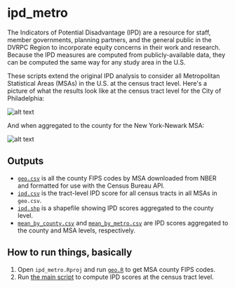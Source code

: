 # ipd_metro

The Indicators of Potential Disadvantage (IPD) are a resource for staff, member governments, planning partners, and the general public in the DVRPC Region to incorporate equity concerns in their work and research. Because the IPD measures are computed from publicly-available data, they can be computed the same way for any study area in the U.S.

These scripts extend the original IPD analysis to consider all Metropolitan Statistical Areas (MSAs) in the U.S. at the census tract level. Here's a picture of what the results look like at the census tract level for the City of Philadelphia:

![alt text][philadelphia-tracts]

[philadelphia-tracts]: ../master/figures/phila_tract.png "Map of Philadelphia Tracts by IPD Score"

And when aggregated to the county for the New York-Newark MSA:

![alt text][nyc-counties]

[nyc-counties]: ../master/figures/nyc_county.png "Map of NYC MSA Counties by IPD Score"

## Outputs

- [`geo.csv`](../master/outputs/geo.csv) is all the county FIPS codes by MSA downloaded from NBER and formatted for use with the Census Bureau API.
- [`ipd.csv`](../master/outputs/ipd.csv) is the tract-level IPD score for all census tracts in all MSAs in `geo.csv`.
- [`ipd.shp`](../master/outputs/ipd.shp) is a shapefile showing IPD scores aggregated to the county level.
- [`mean_by_county.csv`](../master/outputs/mean_by_county.csv) and [`mean_by_metro.csv`](../master/outputs/mean_by_county.csv) are IPD scores aggregated to the county and MSA levels, respectively.

## How to run things, basically

1. Open `ipd_metro.Rproj` and run [`geo.R`](../master/geo.R) to get MSA county FIPS codes.
2. Run [the main script](../master/script.R) to compute IPD scores at the census tract level.
